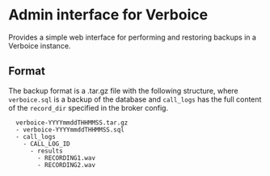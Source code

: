 Admin interface for Verboice
============================

Provides a simple web interface for performing and restoring backups in a Verboice instance.

Format
------

The backup format is a .tar.gz file with the following structure, where `verboice.sql` is a backup of the database and `call_logs` has the full content of the `record_dir` specified in the broker config.

```
  verboice-YYYYmmddTHHMMSS.tar.gz
  - verboice-YYYYmmddTHHMMSS.sql
  - call_logs
    - CALL_LOG_ID
      - results
        - RECORDING1.wav
        - RECORDING2.wav
```
